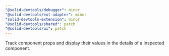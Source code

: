 ```yaml
---
"@solid-devtools/debugger": minor
"@solid-devtools/ext-adapter": minor
"solid-devtools-extension": minor
"@solid-devtools/shared": patch
"@solid-devtools/ui": patch
---
```


Track component props and display their values in the details of a inspected component.

